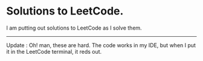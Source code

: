 # Solutions to LeetCode.

I am putting out solutions to LeetCode as I solve them.

---

Update : Oh! man, these are hard. The code works in my IDE, but when I put it in the LeetCode terminal, it reds out.

